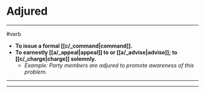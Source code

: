 # Adjured
---
#verb
- **To issue a formal [[c/_command|command]].**
- **To earnestly [[a/_appeal|appeal]] to or [[a/_advise|advise]]; to [[c/_charge|charge]] solemnly.**
	- _Example: Party members are adjured to promote awareness of this problem._
---
---
